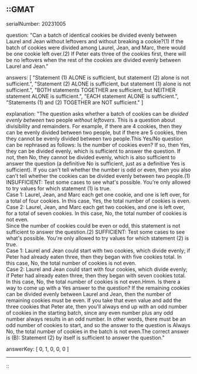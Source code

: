 ::GMAT
---


serialNumber: 20231005

question: "Can a batch of identical cookies be divided evenly between Laurel and Jean without leftovers and without breaking a cookie?(1) If the batch of cookies were divided among Laurel, Jean, and Marc, there would be one cookie left over.(2) If Peter eats three of the cookies first, there will be no leftovers when the rest of the cookies are divided evenly between Laurel and Jean."

answers: [
  "Statement (1) ALONE is sufficient, but statement (2) alone is not sufficient.",
  "Statement (2) ALONE is sufficient, but statement (1) alone is not sufficient.",
  "BOTH statements TOGETHER are sufficient, but NEITHER statement ALONE is sufficient.",
  "EACH statement ALONE is sufficient.",
  "Statements (1) and (2) TOGETHER are NOT sufficient."
]

explanation: "The question asks whether a batch of cookies can be <i>divided evenly between</i> two people <i>without leftovers</i>. This is a question about divisibility and remainders. For example, if there are 4 cookies, then they can be evenly divided between two people, but if there are 5 cookies, then they cannot be evenly divided between two people.This Yes/No question can be rephrased as follows: Is the number of cookies even? If so, then Yes, they can be divided evenly, which is sufficient to answer the question. If not, then No, they cannot be divided evenly, which is also sufficient to answer the question (a definitive No is sufficient, just as a definitive Yes is sufficient). If you can't tell whether the number is odd or even, then you also can't tell whether the cookies can be divided evenly between two people.(1) INSUFFICIENT: Test some cases to see what's possible. You're only allowed to try values for which statement (1) is true.<br>Case 1: Laurel, Jean, and Marc each get one cookie, and one is left over, for a total of four cookies. In this case, Yes, the total number of cookies is even.<br>Case 2: Laurel, Jean, and Marc each get two cookies, and one is left over, for a total of seven cookies. In this case, No, the total number of cookies is not even.<br>Since the number of cookies could be even or odd, this statement is not sufficient to answer the question.(2) SUFFICIENT: Test some cases to see what's possible. You're only allowed to try values for which statement (2) is true.<br>Case 1: Laurel and Jean could start with two cookies, which divide evenly; if Peter had already eaten three, then they began with five cookies total. In this case, No, the total number of cookies is not even.<br>Case 2: Laurel and Jean could start with four cookies, which divide evenly; if Peter had already eaten three, then they began with seven cookies total. In this case, No, the total number of cookies is not even.Hmm. Is there a way to come up with a Yes answer to the question? If the remaining cookies can be divided evenly between Laurel and Jean, then the number of remaining cookies must be even. If you take that even value and add the three cookies that Peter ate, then you'll always end up with an odd number of cookies in the starting batch, since any even number plus any odd number always results in an odd number. In other words, there must be an odd number of cookies to start, and so the answer to the question is Always No, the total number of cookies in the batch is not even.The correct answer is (B): Statement (2) by itself is sufficient to answer the question."

answerKey: [
  0, 
  1, 
  0, 
  0, 
  0
]



---
::
